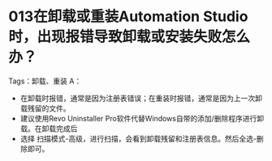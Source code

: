 # 013在卸载或重装Automation Studio时，出现报错导致卸载或安装失败怎么办？
Tags：卸载、重装
A：
- 在卸载时报错，通常是因为注册表错误；在重装时报错，通常是因为上一次卸载残留的文件。
- 建议使用Revo Uninstaller Pro软件代替Windows自带的添加/删除程序进行卸载。在卸载完成后
- 选择 扫描模式-高级，进行扫描，会看到卸载残留和注册表信息。然后全选-删除即可。